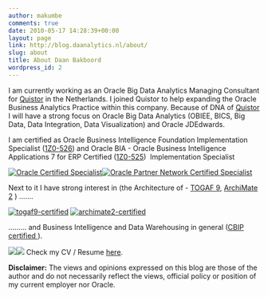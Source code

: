 ```yaml
---
author: makumbe
comments: true
date: 2010-05-17 14:28:39+00:00
layout: page
link: http://blog.daanalytics.nl/about/
slug: about
title: About Daan Bakboord
wordpress_id: 2
---
```


I am currently working as an Oracle Big Data Analytics Managing Consultant for [Quistor](http://www.quistor.com) in the Netherlands. I joined Quistor to help expanding the Oracle Business Analytics Practice within this company. Because of DNA of [Quistor](http://www.quistor.com) I will have a strong focus on Oracle Big Data Analytics (OBIEE, BICS, Big Data, Data Integration, Data Visualization) and Oracle JDEdwards.

I am certified as Oracle Business Intelligence Foundation Implementation Specialist ([1Z0-526](http://education.oracle.com/pls/web_prod-plq-dad/db_pages.getpage?page_id=41&p_org_id=15942&lang=US&p_exam_id=1Z0_526)) and Oracle BIA - Oracle Business Intelligence Applications 7 for ERP Certified ([1Z0-525](http://www.oracle.com/partners/en/knowledge-zone/database/oracle-epm-and-bi/bierp-essentials-168600.html))  Implementation Specialist

[![Oracle Certified Specialist](http://obibb.files.wordpress.com/2010/11/o_certified-specialist_clr.gif)](http://obibb.files.wordpress.com/2010/11/o_certified-specialist_clr.gif)[![Oracle Partner Network Certified Specialist](http://obibb.files.wordpress.com/2010/11/o_prtnrntwrkcertspclst_clr.gif)](http://obibb.files.wordpress.com/2010/11/o_prtnrntwrkcertspclst_clr.gif)

Next to it I have strong interest in (the Architecture of - [TOGAF 9](http://www.opengroup.org/togaf/), [ArchiMate 2](http://www.opengroup.org/archimate/) ) .......

[![togaf9-certified](https://obibb.files.wordpress.com/2014/11/togaf9-certified.png?w=300)](https://obibb.files.wordpress.com/2014/11/togaf9-certified.png) [![archimate2-certified](https://obibb.files.wordpress.com/2014/11/archimate2-certified.png?w=300)](https://obibb.files.wordpress.com/2014/11/archimate2-certified.png)



......... and Business Intelligence and Data Warehousing in general ([CBIP certified ](http://tdwi.org/cbip)).

[![](http://obibb.files.wordpress.com/2010/11/cbip_dataad_color.jpg?w=300)](http://obibb.files.wordpress.com/2010/11/cbip_dataad_color.jpg)[![](http://obibb.files.wordpress.com/2010/11/cbip_tdwi_color.jpg?w=300)](http://obibb.files.wordpress.com/2010/11/cbip_tdwi_color.jpg)
Check my CV / Resume [here](http://bit.ly/cvdaanbakboord).

**Disclaimer:** The views and opinions expressed on this blog are those of the author and do not necessarily reflect the views, official policy or position of my current employer nor Oracle.
